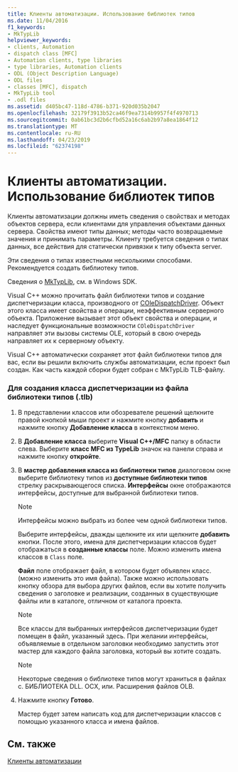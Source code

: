 ```yaml
---
title: Клиенты автоматизации. Использование библиотек типов
ms.date: 11/04/2016
f1_keywords:
- MkTypLib
helpviewer_keywords:
- clients, Automation
- dispatch class [MFC]
- Automation clients, type libraries
- type libraries, Automation clients
- ODL (Object Description Language)
- ODL files
- classes [MFC], dispatch
- MkTypLib tool
- .odl files
ms.assetid: d405bc47-118d-4786-b371-920d035b2047
ms.openlocfilehash: 32179f3913b52ca46f9ea7314b9957f4f4970713
ms.sourcegitcommit: 0ab61bc3d2b6cfbd52a16c6ab2b97a8ea1864f12
ms.translationtype: MT
ms.contentlocale: ru-RU
ms.lasthandoff: 04/23/2019
ms.locfileid: "62374198"
---
```

# <a name="automation-clients-using-type-libraries"></a>Клиенты автоматизации. Использование библиотек типов

Клиенты автоматизации должны иметь сведения о свойствах и методах объектов сервера, если клиентами для управления объектами данных сервера. Свойства имеют типы данных; методы часто возвращаемые значения и принимать параметры. Клиенту требуется сведения о типах данных, все действия для статически привязки к типу объекта server.

Эти сведения о типах известными несколькими способами. Рекомендуется создать библиотеку типов.

Сведения о [MkTypLib](/windows/desktop/Midl/differences-between-midl-and-mktyplib), см. в Windows SDK.

Visual C++ можно прочитать файл библиотеки типов и создание диспетчеризации класса, производного от [COleDispatchDriver](../mfc/reference/coledispatchdriver-class.md). Объект этого класса имеет свойства и операции, неэффективным серверного объекта. Приложение вызывает этот объект свойства и операции, и наследует функциональные возможности `COleDispatchDriver` направляет эти вызовы системы OLE, который в свою очередь направляет их к серверному объекту.

Visual C++ автоматически сохраняет этот файл библиотеки типов для вас, если вы решили включить службы автоматизации, если проект был создан. Как часть каждой сборки будет собран с MkTypLib TLB-файлу.

### <a name="to-create-a-dispatch-class-from-a-type-library-tlb-file"></a>Для создания класса диспетчеризации из файла библиотеки типов (.tlb)

1. В представлении классов или обозревателе решений щелкните правой кнопкой мыши проект и нажмите кнопку **добавить** и нажмите кнопку **Добавление класса** в контекстном меню.

1. В **Добавление класса** выберите **Visual C++/MFC** папку в области слева. Выберите **класс MFC из TypeLib** значок на панели справа и нажмите кнопку **откройте**.

1. В **мастер добавления класса из библиотеки типов** диалоговом окне выберите библиотеку типов из **доступные библиотеки типов** стрелку раскрывающегося списка. **Интерфейсы** окне отображаются интерфейсы, доступные для выбранной библиотеки типов.

    > [!NOTE]
    >  Интерфейсы можно выбрать из более чем одной библиотеки типов.

   Выберите интерфейсы, дважды щелкните их или щелкните **добавить** кнопки. После этого, имена для диспетчеризации классов будет отображаться в **созданные классы** поле. Можно изменить имена классов в `Class` поле.

   **Файл** поле отображает файл, в котором будет объявлен класс. (можно изменить это имя файла). Также можно использовать кнопку обзора для выбора других файлов, если вы хотите получить сведения о заголовке и реализации, созданных в существующие файлы или в каталоге, отличном от каталога проекта.

    > [!NOTE]
    >  Все классы для выбранных интерфейсов диспетчеризации будет помещен в файл, указанный здесь. При желании интерфейсы, объявляемые в отдельном заголовки необходимо запустить этот мастер для каждого файла заголовка, который вы хотите создать.

    > [!NOTE]
    >  Некоторые сведения о библиотеке типов могут храниться в файлах с. БИБЛИОТЕКА DLL. OCX, или. Расширения файлов OLB.

1. Нажмите кнопку **Готово**.

   Мастер будет затем написать код для диспетчеризации классов с помощью указанного класса и имена файлов.

## <a name="see-also"></a>См. также

[Клиенты автоматизации](../mfc/automation-clients.md)
